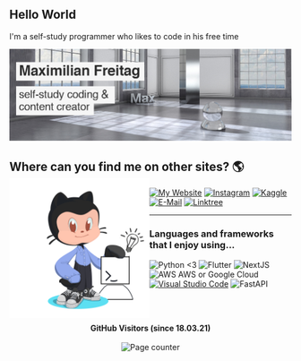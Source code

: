 ## Hello World 


I'm a self-study programmer who likes to code in his free time

<img src="https://raw.githubusercontent.com/MaximilianFreitag/MaximilianFreitag/master/banner.png">
 
 

## Where can you find me on other sites? 🌎  <img align="left" width="250" height="250" src="https://github.com/MaximilianFreitag/MaximilianFreitag/blob/main/octocat_mnemo3.png?raw=true">
 [![My Website](https://img.shields.io/badge/website-%231DA1F2.svg?&style=for-the-badge&logo=website&logoColor=white)](https://www.mnemo.uk)
 [![Instagram](https://img.shields.io/badge/instagram-%2312100E.svg?&style=for-the-badge&logo=instagram&logoColor=grey)](https://www.instagram.com/max_mnemo/?hl=de)
 [![Kaggle](https://img.shields.io/badge/kaggle-%2312100E.svg?&style=for-the-badge&logo=@&logoColor=grey)](https://kaggle.com/maxmnemo1010)
 [![E-Mail](https://img.shields.io/badge/email-%2312100E.svg?&style=for-the-badge&logo=@&logoColor=grey)](https://mnemo.uk/contact/)
[![Linktree](https://img.shields.io/badge/linktree-%2312100E.svg?&style=for-the-badge&logo=@&logoColor=grey)](https://linktr.ee/max_mnemo)


____________________________________________________________________________________________________________________________________


### Languages and frameworks that I enjoy using...

![Python <3](https://img.shields.io/badge/Python-3776AB?style=for-the-badge&logo=python&logoColor=white)
![Flutter](https://img.shields.io/badge/Flutter-02569B?style=for-the-badge&logo=flutter&logoColor=white)
![NextJS](https://img.shields.io/badge/-NextJs-000000?style=flat-square&logo=next.js&logoColor=ffffff)
<img alt="AWS AWS or Google Cloud" src="https://img.shields.io/badge/AWS_or_Google_Cloud-1a73e8?style=flat-square&logo=google-cloud&logoColor=white" />
[![Visual Studio Code](https://img.shields.io/badge/--007ACC?logo=visual%20studio%20code&logoColor=ffffff)](https://code.visualstudio.com/)
![FastAPI](https://img.shields.io/badge/-fastapi-000000?style=flat-square&logo=fastapi&logoColor=ffffff)




<br>
 <br>
  
 <p align="center">
  <b>GitHub Visitors (since 18.03.21)</b>
  <br>
  <br>
  <img alt="Page counter" src="https://profile-counter.glitch.me/MaximilianFreitag/count.svg">
 
</p>




